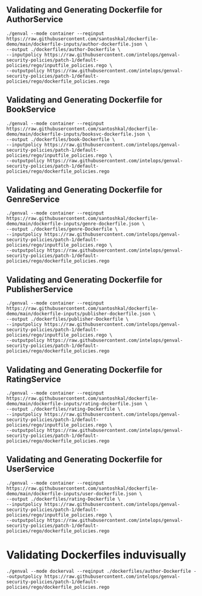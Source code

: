 ## Validating and Generating Dockerfile for AuthorService
```shell
./genval --mode container --reqinput https://raw.githubusercontent.com/santoshkal/dockerfile-demo/main/dockerfile-inputs/author-dockerfile.json \
--output ./dockerfiles/author-Dockerfile \
--inputpolicy https://raw.githubusercontent.com/intelops/genval-security-policies/patch-1/default-policies/rego/inputfile_policies.rego \
--outputpolicy https://raw.githubusercontent.com/intelops/genval-security-policies/patch-1/default-policies/rego/dockerfile_policies.rego
```

## Validating and Generating Dockerfile for BookService
```shell
./genval --mode container --reqinput https://raw.githubusercontent.com/santoshkal/dockerfile-demo/main/dockerfile-inputs/booksvc-dockerfile.json \
--output ./dockerfiles/book-Dockerfile \
--inputpolicy https://raw.githubusercontent.com/intelops/genval-security-policies/patch-1/default-policies/rego/inputfile_policies.rego \
--outputpolicy https://raw.githubusercontent.com/intelops/genval-security-policies/patch-1/default-policies/rego/dockerfile_policies.rego
```

## Validating and Generating Dockerfile for GenreService
```shell
./genval --mode container --reqinput https://raw.githubusercontent.com/santoshkal/dockerfile-demo/main/dockerfile-inputs/genre-dockerfile.json \
--output ./dockerfiles/genre-Dockerfile \
--inputpolicy https://raw.githubusercontent.com/intelops/genval-security-policies/patch-1/default-policies/rego/inputfile_policies.rego \
--outputpolicy https://raw.githubusercontent.com/intelops/genval-security-policies/patch-1/default-policies/rego/dockerfile_policies.rego
```

## Validating and Generating Dockerfile for PublisherService
```shell
./genval --mode container --reqinput https://raw.githubusercontent.com/santoshkal/dockerfile-demo/main/dockerfile-inputs/publisher-dockerfile.json \
--output ./dockerfiles/publisher-Dockerfile \
--inputpolicy https://raw.githubusercontent.com/intelops/genval-security-policies/patch-1/default-policies/rego/inputfile_policies.rego \
--outputpolicy https://raw.githubusercontent.com/intelops/genval-security-policies/patch-1/default-policies/rego/dockerfile_policies.rego
```

## Validating and Generating Dockerfile for RatingService
```shell
./genval --mode container --reqinput https://raw.githubusercontent.com/santoshkal/dockerfile-demo/main/dockerfile-inputs/rating-dockerfile.json \
--output ./dockerfiles/rating-Dockerfile \
--inputpolicy https://raw.githubusercontent.com/intelops/genval-security-policies/patch-1/default-policies/rego/inputfile_policies.rego \
--outputpolicy https://raw.githubusercontent.com/intelops/genval-security-policies/patch-1/default-policies/rego/dockerfile_policies.rego
```


## Validating and Generating Dockerfile for UserService
```shell
./genval --mode container --reqinput https://raw.githubusercontent.com/santoshkal/dockerfile-demo/main/dockerfile-inputs/user-dockerfile.json \
--output ./dockerfiles/rating-Dockerfile \
--inputpolicy https://raw.githubusercontent.com/intelops/genval-security-policies/patch-1/default-policies/rego/inputfile_policies.rego \
--outputpolicy https://raw.githubusercontent.com/intelops/genval-security-policies/patch-1/default-policies/rego/dockerfile_policies.rego
```

# Validating Dockerfiles induvisually
`./genval --mode dockerval --reqinput ./dockerfiles/author-Dockerfile --outputpolicy https://raw.githubusercontent.com/intelops/genval-security-policies/patch-1/default-policies/rego/dockerfile_policies.rego`
